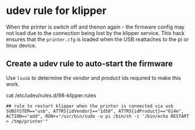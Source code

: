 # udev rule for klipper

When the printer is switch off and thenon again - the firmware config may not load due to the connection being lost by the klipper service. This hack ensures that the `printer.cfg` is loaded when the USB reattaches to the pi or linux device.

## Create a udev rule to auto-start the firmware

Use `lsusb` to determine the _vendor_ and _product_ ids required to make this work.


cat /etc/udev/rules.d/98-klipper.rules


```code
## rule to restart klipper when the printer is connected via usb
SUBSYSTEM=="usb", ATTRS{idVendor}=="1d50", ATTRS{idProduct}=="614e", ACTION=="add", RUN+="/usr/bin/sudo -u pi /bin/sh -c '/bin/echo RESTART > /tmp/printer'"
```
